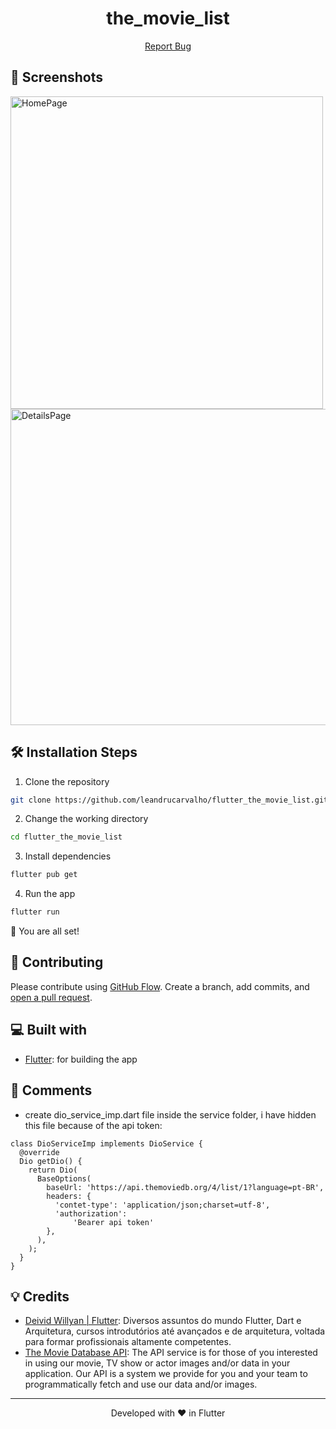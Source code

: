 <!-- <p align="center">
  <a href="https://develogo.com">
    <img alt="Portfolio" src="./src/images/mdg.png" width="60" />
  </a>
</p> -->
<h1 align="center">
  the_movie_list
</h1>

<p align="center">
    <a href="https://github.com/leandrucarvalho/flutter_the_movie_list/issues/new/choose">Report Bug</a>
</p>

## 🚀 Screenshots

<p float="left">
  <img src="https://user-images.githubusercontent.com/56963289/232360239-03458168-453a-43e0-9697-693b882c7ea4.png" alt="HomePage" height="500"/>
  <img src="https://user-images.githubusercontent.com/56963289/232360415-ab025300-a882-45f6-a1ca-5ed36e6dfa4e.png" alt="DetailsPage" height="506"/>
</p>

## 🛠️ Installation Steps

1. Clone the repository

```bash
git clone https://github.com/leandrucarvalho/flutter_the_movie_list.git
```

2. Change the working directory

```bash
cd flutter_the_movie_list
```

3. Install dependencies

```bash
flutter pub get
```

4. Run the app

```bash
flutter run
```

🌟 You are all set!

## 🍰 Contributing

Please contribute using [GitHub Flow](https://guides.github.com/introduction/flow). Create a branch, add commits, and [open a pull request](https://github.com/develogo/the_movie_list/compare).

<!-- Please read [`CONTRIBUTING`](CONTRIBUTING.md) for details on our [`CODE OF CONDUCT`](CODE_OF_CONDUCT.md), and the process for submitting pull requests to us. -->

## 💻 Built with

- [Flutter](https://flutter.dev/): for building the app

## 📘 Comments

- create dio_service_imp.dart file inside the service folder, i have hidden this file because of the api token:

```
class DioServiceImp implements DioService {
  @override
  Dio getDio() {
    return Dio(
      BaseOptions(
        baseUrl: 'https://api.themoviedb.org/4/list/1?language=pt-BR',
        headers: {
          'contet-type': 'application/json;charset=utf-8',
          'authorization':
              'Bearer api token'
        },
      ),
    );
  }
}
```

## 💡 Credits

- [Deivid Willyan | Flutter](https://www.youtube.com/watch?v=fcMlPEVSacs&list=PLRpTFz5_57cvo0CHf-AnojOvpznz8YO7S&ab_channel=DeividWillyan%7CFlutter): Diversos assuntos do mundo Flutter, Dart e Arquitetura, cursos introdutórios até avançados e de arquitetura, voltada para formar profissionais altamente competentes.
- [The Movie Database API](https://developers.themoviedb.org/4/getting-started): The API service is for those of you interested in using our movie, TV show or actor images and/or data in your application. Our API is a system we provide for you and your team to programmatically fetch and use our data and/or images.

<hr>
<p align="center">
Developed with ❤️ in Flutter
</p>
